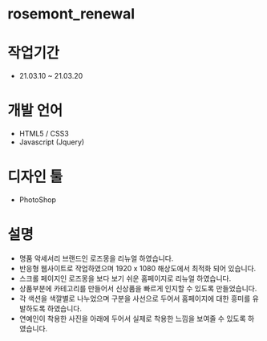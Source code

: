 # rosemont_renewal
# 작업기간
  - 21.03.10 ~ 21.03.20

# 개발 언어
  - HTML5 / CSS3
  - Javascript (Jquery)
  
# 디자인 툴
  - PhotoShop
  
# 설명
  - 명품 악세서리 브랜드인 로즈몽을 리뉴얼 하였습니다.
  - 반응형 웹사이트로 작업하였으며 1920 x 1080 해상도에서 최적화 되어 있습니다.
  - 스크롤 페이지인 로즈몽을 보다 보기 쉬운 홈페이지로 리뉴얼 하였습니다.
  - 상품부분에 카테고리를 만들어서 신상품을 빠르게 인지할 수 있도록 만들었습니다.
  - 각 색션을 색깔별로 나누었으며 구분을 사선으로 두어서 홈페이지에 대한 흥미를 유발하도록 하였습니다.
  - 연예인이 착용한 사진을 아래에 두어서 실제로 착용한 느낌을 보여줄 수 있도록 하였습니다.
